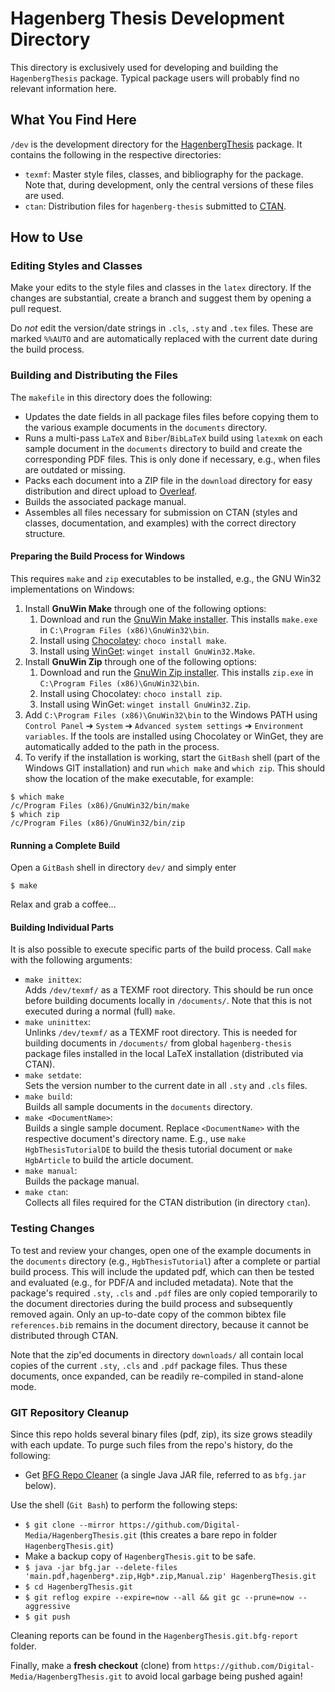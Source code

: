 # Hagenberg Thesis Development Directory

This directory is exclusively used for developing and building the `HagenbergThesis` package.
Typical package users will probably find no relevant information here.

## What You Find Here

`/dev` is the development directory for the [HagenbergThesis](https://github.com/Digital-Media/HagenbergThesis) package. It contains the following in the respective directories:

- `texmf`: Master style files, classes, and bibliography for the package. Note that, during development, only the central versions of these files are used.
- `ctan`: Distribution files for `hagenberg-thesis` submitted to [CTAN](https://ctan.org/pkg/hagenberg-thesis).

## How to Use

### Editing Styles and Classes

Make your edits to the style files and classes in the `latex` directory. If the changes are substantial, create a branch and suggest them by opening a pull request.

Do *not* edit the version/date strings in `.cls`, `.sty` and `.tex` files. 
These are marked `%%AUTO` and are automatically replaced with the current date during the build process.

### Building and Distributing the Files

The `makefile` in this directory does the following:

- Updates the date fields in all package files files before copying them to the various example documents in the `documents` directory.
- Runs a multi-pass `LaTeX` and `Biber`/`BibLaTeX` build using `latexmk` on each sample document in the `documents` directory to build and create the corresponding PDF files. This is only done if necessary, e.g., when files are outdated or missing.
- Packs each document into a ZIP file in the `download` directory for easy distribution and direct upload to [Overleaf](https://www.overleaf.com/).
- Builds the associated package manual.
- Assembles all files necessary for submission on CTAN (styles and classes, documentation, and examples) with the correct directory structure.

#### Preparing the Build Process for Windows

This requires `make` and `zip` executables to be installed, e.g., the GNU Win32 implementations on Windows:

1. Install **GnuWin Make** through one of the following options:
   1. Download and run the [GnuWin Make installer](http://gnuwin32.sourceforge.net/downlinks/make.php). This installs `make.exe` in `C:\Program Files (x86)\GnuWin32\bin`.
   2. Install using [Chocolatey](https://chocolatey.org/): `choco install make`.
   3. Install using [WinGet](https://learn.microsoft.com/windows/package-manager/winget/): `winget install GnuWin32.Make`.
2. Install **GnuWin Zip** through one of the following options:
   1. Download and run the [GnuWin Zip installer](http://gnuwin32.sourceforge.net/downlinks/zip.php). This installs `zip.exe` in `C:\Program Files (x86)\GnuWin32\bin`.
   2. Install using Chocolatey: `choco install zip`.
   3. Install using WinGet: `winget install GnuWin32.Zip`.
3. Add `C:\Program Files (x86)\GnuWin32\bin` to the Windows PATH using `Control Panel` ➔ `System` ➔ `Advanced system settings` ➔ `Environment variables`. If the tools are installed using Chocolatey or WinGet, they are automatically added to the path in the process.
4. To verify if the installation is working, start the `GitBash` shell (part of the Windows GIT installation) and run `which make` and `which zip`. This should show the location of the make executable, for example:

```shell
$ which make
/c/Program Files (x86)/GnuWin32/bin/make
$ which zip
/c/Program Files (x86)/GnuWin32/bin/zip
```

#### Running a Complete Build

Open a `GitBash` shell in directory `dev/` and simply enter
```shell
$ make
```

Relax and grab a coffee...

#### Building Individual Parts

It is also possible to execute specific parts of the build process. Call `make` with the following arguments:

- `make inittex`: <br>
Adds `/dev/texmf/` as a TEXMF root directory. This should be run once before building documents locally in `/documents/`. Note that this is not executed during a normal (full) `make`.
- `make uninittex`: <br>
Unlinks `/dev/texmf/` as a TEXMF root directory. This is needed for building documents in `/documents/` from global `hagenberg-thesis` package files installed in the local LaTeX installation (distributed via CTAN).
- `make setdate`: <br>
Sets the version number to the current date in all `.sty` and `.cls` files.
- `make build`: <br>
Builds all sample documents in the `documents` directory.
- `make <DocumentName>`: <br>
Builds a single sample document. Replace `<DocumentName>` with the respective document's directory name. E.g., use `make HgbThesisTutorialDE` to build the thesis tutorial document or `make HgbArticle` to build the article document.
- `make manual`: <br>
Builds the package manual.
- `make ctan`: <br>
Collects all files required for the CTAN distribution (in directory `ctan`).

### Testing Changes

To test and review your changes, open one of the example documents in the `documents` directory (e.g., `HgbThesisTutorial`) after a complete or partial build process.
This will include the updated pdf, which can then be tested and evaluated (e.g., for PDF/A and included metadata). Note that the package's required `.sty`, `.cls` and `.pdf` files are only copied temporarily to the document directories during the build process and subsequently removed again. Only an up-to-date copy of the common bibtex file `references.bib` remains in the document directory, because it cannot be distributed through CTAN.

Note that the zip'ed documents in directory `downloads/` all contain local copies of the current `.sty`, `.cls` and `.pdf` package files. Thus these documents, once expanded, can be readily re-compiled in stand-alone mode.

### GIT Repository Cleanup

Since this repo holds several binary files (pdf, zip), its size grows steadily with each update. To purge such files from the repo's history, do the following:

- Get [BFG Repo Cleaner](https://rtyley.github.io/bfg-repo-cleaner/) (a single Java JAR file, referred to as ``bfg.jar`` below).

Use the shell (`Git Bash`) to perform the following steps:

- ``$ git clone --mirror https://github.com/Digital-Media/HagenbergThesis.git`` (this creates a bare repo in folder ``HagenbergThesis.git``)
- Make a backup copy of ``HagenbergThesis.git`` to be safe.
- ``$ java -jar bfg.jar --delete-files 'main.pdf,hagenberg*.zip,Hgb*.zip,Manual.zip' HagenbergThesis.git``
- ``$ cd HagenbergThesis.git``
- ``$ git reflog expire --expire=now --all && git gc --prune=now --aggressive``
- ``$ git push``

Cleaning reports can be found in the ``HagenbergThesis.git.bfg-report`` folder.

Finally, make a **fresh checkout** (clone) from ``https://github.com/Digital-Media/HagenbergThesis.git`` to avoid local garbage being pushed again!
